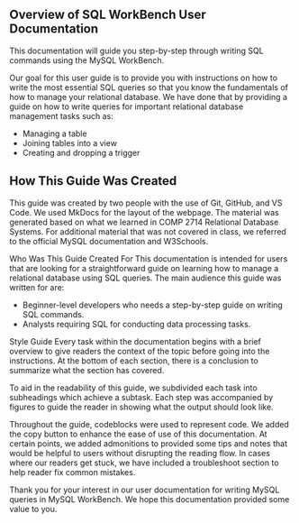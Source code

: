 ## Overview of SQL WorkBench User Documentation

This documentation will guide you step-by-step through writing SQL commands using the MySQL WorkBench. 

Our goal for this user guide is to provide you with instructions on how to write the most essential SQL queries so that you know the fundamentals of how to manage your relational database.  We have done that by providing a guide on how to write queries for important relational database management tasks such as:

- Managing a table
- Joining tables into a view
- Creating and dropping a trigger

## How This Guide Was Created
This guide was created by two people with the use of Git, GitHub, and VS Code. We used MkDocs for the layout of the webpage. The material was generated based on what we learned in COMP 2714 Relational Database Systems. For additional material that was not covered in class, we referred to the official MySQL documentation and W3Schools. 

Who Was This Guide Created For
This documentation is intended for users that are looking for a straightforward guide on learning how to manage a relational database using SQL queries. The main audience this guide was written for are:

- Beginner-level developers who needs a step-by-step guide on writing SQL commands.
- Analysts requiring SQL for conducting data processing tasks.

Style Guide
Every task within the documentation begins with a brief overview to give readers the context of the topic before going into the instructions. At the bottom of each section, there is a conclusion to summarize what the section has covered. 

To aid in the readability of this guide, we subdivided each task into subheadings which achieve a subtask. Each step was accompanied by figures to guide the reader in showing what the output should look like. 

Throughout the guide, codeblocks were used to represent code. We added the copy button to enhance the ease of use of this documentation. At certain points, we added admonitions to provided some tips and notes that would be helpful to users without disrupting the reading flow. In cases where our readers get stuck, we have included a troubleshoot section to help reader fix common mistakes. 

Thank you for your interest in our user documentation for writing MySQL queries in MySQL WorkBench. We hope this documentation provided some value to you. 

